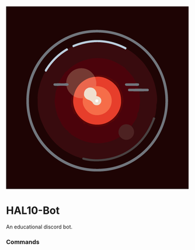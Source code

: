 ![HAL10 Logo|512x397, 20%](./assets/images/logo.png)
# HAL10-Bot
An educational discord bot.


### Commands

